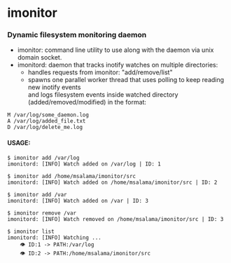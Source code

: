 # imonitor
### Dynamic filesystem monitoring daemon

- imonitor: command line utility to use along with the daemon via unix domain socket.
- imonitord: daemon that tracks inotify watches on multiple directories:
	- handles requests from imonitor: "add/remove/list"
	- spawns one parallel worker thread that uses polling to keep reading new inotify events\
and logs filesystem events inside watched directory (added/removed/modified) in the format:
```
M /var/log/some_daemon.log
A /var/log/added_file.txt
D /var/log/delete_me.log
```

#### USAGE:

```
$ imonitor add /var/log
imonitord: [INFO] Watch added on /var/log | ID: 1

$ imonitor add /home/msalama/imonitor/src
imonitord: [INFO] Watch added on /home/msalama/imonitor/src | ID: 2

$ imonitor add /var
imonitord: [INFO] Watch added on /var | ID: 3

$ imonitor remove /var
imonitord: [INFO] Watch removed on /home/msalama/imonitor/src | ID: 3

$ imonitor list
imonitord: [INFO] Watching ...
    👁️ ID:1 -> PATH:/var/log
    👁️ ID:2 -> PATH:/home/msalama/imonitor/src 
```

